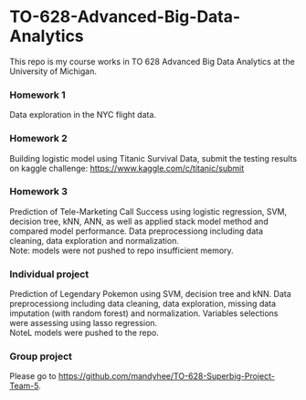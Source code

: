 # TO-628-Advanced-Big-Data-Analytics
This repo is my course works in TO 628 Advanced Big Data Analytics at the University of Michigan.

### Homework 1
Data exploration in the NYC flight data.

### Homework 2
Building logistic model using Titanic Survival Data, submit the testing results on kaggle challenge: https://www.kaggle.com/c/titanic/submit


### Homework 3
Prediction of Tele-Marketing Call Success using logistic regression, SVM, decision tree, kNN, ANN, as well as applied stack model method and compared model performance. Data preprocessiong including data cleaning, data exploration and normalization.   
Note: models were not pushed to repo insufficient memory.

### Individual project
Prediction of Legendary Pokemon using SVM, decision tree and kNN. Data preprocessiong including data cleaning, data exploration, missing data imputation (with random forest) and normalization. Variables selections were assessing using lasso regression.  
NoteL models were pushed to the repo.

### Group project
Please go to https://github.com/mandyhee/TO-628-Superbig-Project-Team-5.
